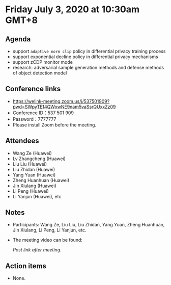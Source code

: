 # Friday July 3, 2020 at 10:30am GMT+8

## Agenda
- support `adaptive norm clip` policy in differential privacy training process
- support exponential decline policy in differential privacy mechanisms
- support zCDP monitor mode
- research: adversarial sample generation methods and defense methods of object detection model

## Conference links
- https://welink-meeting.zoom.us/j/537501909?pwd=SWpyTE14QWxwNE9nam5vaSsrQUxxZz09
- Conference ID：537 501 909
- Password：7777777
- Please install Zoom before the meeting.

## Attendees 
* Wang Ze (Huawei)
* Lv Zhangcheng (Huawei)
* Liu Liu (Huawei)
* Liu Zhidan (Huawei)
* Yang Yuan (Huawei)
* Zheng Huanhuan (Huawei)
* Jin Xiulang (Huawei)
* Li Peng (Huawei)
* Li Yanjun (Huawei), etc

## Notes
* Participants: Wang Ze, Liu Liu, Liu Zhidan, Yang Yuan, Zheng Huanhuan, Jin Xiulang, Li Peng, Li Yanjun, etc.

* The meeting video can be found:

  *Post link after meeting*.

## Action items
* None.
